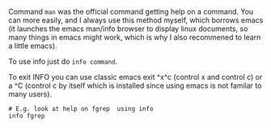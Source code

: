 Command `man` was the official command getting help on a command. 
You can more easily, and I always use this method myself, which
borrows emacs (it launches the emacs man/info browser to display
linux documents, so many things in emacs might work, which is
why I also recommened to learn a little emacs).

To use info just do `info command`.

To exit INFO you can use classic emacs exit ^x^c (control x and control c)
or a ^C (control c by itself which is installed since using emacs is not
familar to many users).

```
# E.g. look at help on fgrep  using info
info fgrep
```
